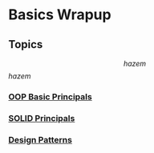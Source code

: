 # Basics Wrapup

<!-- math example $$ 
F(x) = \int_{\infty}^{-\infty} \xi
$$ -->

## Topics

$$hazem$$
$hazem$

### [OOP Basic Principals](/WrapUP-Basics/OOP/)

### [SOLID Principals](/WrapUP-Basics/SOLID/)

### [Design Patterns](/WrapUP-Basics/Design-Patterns/)
